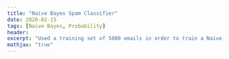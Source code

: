 ```yaml
---
title: "Naive Bayes Spam Classifier"
date: 2020-02-15
tags: [Naive Bayes, Probability]
header:
excerpt: "Used a training set of 5000 emails in order to train a Naive Bayes Classifier that identifies whether an email is spam"
mathjax: "true"
---
```

